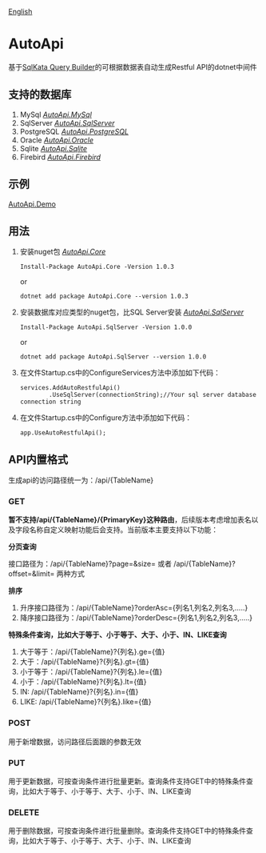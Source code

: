 [English](https://github.com/x-trip/AutoApi/blob/master/README-EN.md)

# AutoApi

 基于[SqlKata Query Builder](https://github.com/sqlkata/querybuilder)的可根据数据表自动生成Restful API的dotnet中间件

## 支持的数据库

1. MySql *[AutoApi.MySql](https://www.nuget.org/packages/AutoApi.MySql/)*
2. SqlServer *[AutoApi.SqlServer](https://www.nuget.org/packages/AutoApi.SqlServer/)*
3. PostgreSQL *[AutoApi.PostgreSQL](https://www.nuget.org/packages/AutoApi.PostgreSQL/)*
4. Oracle *[AutoApi.Oracle](https://www.nuget.org/packages/AutoApi.Oracle/)*
5. Sqlite *[AutoApi.Sqlite](https://www.nuget.org/packages/AutoApi.Sqlite/)*
6. Firebird *[AutoApi.Firebird](https://www.nuget.org/packages/AutoApi.Firebird/)*

## 示例

[AutoApi.Demo](https://github.com/x-trip/AutoApi/tree/master/AutoApi.Demo)

## 用法

1. 安装nuget包 *[AutoApi.Core](https://www.nuget.org/packages/AutoApi.Core/)*

   ``` Install-Package AutoApi.Core -Version 1.0.3 ```

   or

   ``` dotnet add package AutoApi.Core --version 1.0.3 ```
2. 安装数据库对应类型的nuget包，比SQL Server安装 *[AutoApi.SqlServer](https://www.nuget.org/packages/AutoApi.SqlServer/)*
   
   ``` Install-Package AutoApi.SqlServer -Version 1.0.0 ```

   or

   ``` dotnet add package AutoApi.SqlServer --version 1.0.0 ```
3. 在文件Startup.cs中的ConfigureServices方法中添加如下代码：

   ```
   services.AddAutoRestfulApi()
           .UseSqlServer(connectionString);//Your sql server database connection string
   ```

4. 在文件Startup.cs中的Configure方法中添加如下代码：

   ```
   app.UseAutoRestfulApi();
   ```
## API内置格式
生成api的访问路径统一为：/api/{TableName}
### GET
**暂不支持/api/{TableName}/{PrimaryKey}这种路由**，后续版本考虑增加表名以及字段名称自定义映射功能后会支持。当前版本主要支持以下功能：

**分页查询**

接口路径为：/api/{TableName}?page=&size= 或者 /api/{TableName}?offset=&limit= 两种方式

**排序**

1. 升序接口路径为：/api/{TableName}?orderAsc={列名1,列名2,列名3,.....} 
2. 降序接口路径为：/api/{TableName}?orderDesc={列名1,列名2,列名3,.....}

**特殊条件查询，比如大于等于、小于等于、大于、小于、IN、LIKE查询**

1. 大于等于：/api/{TableName}?{列名}.ge={值}
2. 大于：/api/{TableName}?{列名}.gt={值}
3. 小于等于：/api/{TableName}?{列名}.le={值}
4. 小于：/api/{TableName}?{列名}.lt={值}
5. IN: /api/{TableName}?{列名}.in={值}
6. LIKE: /api/{TableName}?{列名}.like={值}

### POST
用于新增数据，访问路径后面跟的参数无效
### PUT
用于更新数据，可按查询条件进行批量更新。查询条件支持GET中的特殊条件查询，比如大于等于、小于等于、大于、小于、IN、LIKE查询
### DELETE
用于删除数据，可按查询条件进行批量删除。查询条件支持GET中的特殊条件查询，比如大于等于、小于等于、大于、小于、IN、LIKE查询

